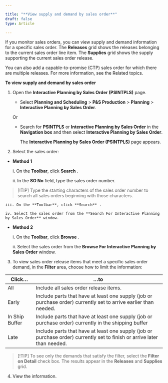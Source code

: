 ```yaml
---

title: "**View supply and demand by sales order**"
draft: false
type: Article

---
```


If you monitor sales orders, you can view supply and demand information for a specific sales order. The **Releases** grid shows the releases belonging to the current sales order line item. The **Supplies** grid shows the supply supporting the current sales order release.

You can also add a capable-to-promise (CTP) sales order for which there are multiple releases. For more information, see the Related topics.

**To view supply and demand by sales order**

1. Open the **Interactive Planning by Sales Order (PSINTPLS)** page.

    - Select **Planning and Scheduling** > **P&S Production** > **Planning** > **Interactive Planning by Sales Order**.

    Or

    - Search for **PSINTPLS** or **Interactive Planning by Sales Order** in the **Navigation box** and then select **Interactive Planning by Sales Order**.

        The **Interactive Planning by Sales Order (PSINTPLS)**  page appears.

2. Select the sales order:

- **Method 1**

    i. On the **Toolbar**, click **Search** .

    ii. In the **SO No** field, type the sales order number.

> [!TIP] Type the starting characters of the sales order number to search all sales orders beginning with those characters.


    iii. On the **Toolbar**, click **Search** .

    iv. Select the sales order from the **Search For Interactive Planning by Sales Order** window.

- **Method 2**

    i. On the **Toolbar**, click **Browse** .

    ii. Select the sales order from the **Browse For Interactive Planning by Sales Order** window.

3. To view sales order release items that meet a specific sales order demand, in the **Filter** area, choose how to limit the information:

| **Click…**     | **…to**                                                                                                                   |
|----------------|---------------------------------------------------------------------------------------------------------------------------|
| All            | Include all sales order release items.                                                                                    |
| Early          | Include parts that have at least one supply (job or purchase order) currently set to arrive earlier than needed.          |
| In Ship Buffer | Include parts that have at least one supply (job or purchase order) currently in the shipping buffer                      |
| Late           | Include parts that have at least one supply (job or purchase order) currently set to finish or arrive later than needed.  |

> [!TIP] To see only the demands that satisfy the filter, select the **Filter on Detail** check box. The results appear in the **Releases** and **Supplies** grid.

4. View the information.

​